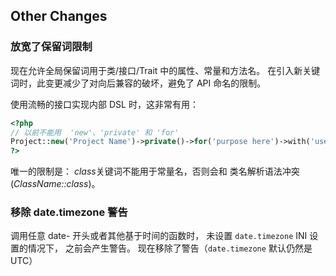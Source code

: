 Other Changes
-------------

### 放宽了保留词限制

现在允许全局保留词用于类/接口/Trait 中的属性、常量和方法名。
在引入新关键词时，此变更减少了对向后兼容的破坏，避免了 API 命名的限制。

使用流畅的接口实现内部 DSL 时，这非常有用：

``` php
<?php
// 以前不能用  'new'、'private' 和 'for'
Project::new('Project Name')->private()->for('purpose here')->with('username here');
?>
```

唯一的限制是： *class*关键词不能用于常量名，否则会和 类名解析语法冲突
(*ClassName::class*)。

### 移除 date.timezone 警告

调用任意 date- 开头或者其他基于时间的函数时， 未设置 `date.timezone` INI
设置的情况下， 之前会产生警告。 现在移除了警告（`date.timezone`
默认仍然是 UTC）

